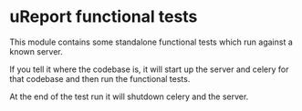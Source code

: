 # uReport functional tests

This module contains some standalone functional tests which run against a known server.

If you tell it where the codebase is, it will start up the server and celery for that codebase and then run the functional tests.

At the end of the test run it will shutdown celery and the server.

